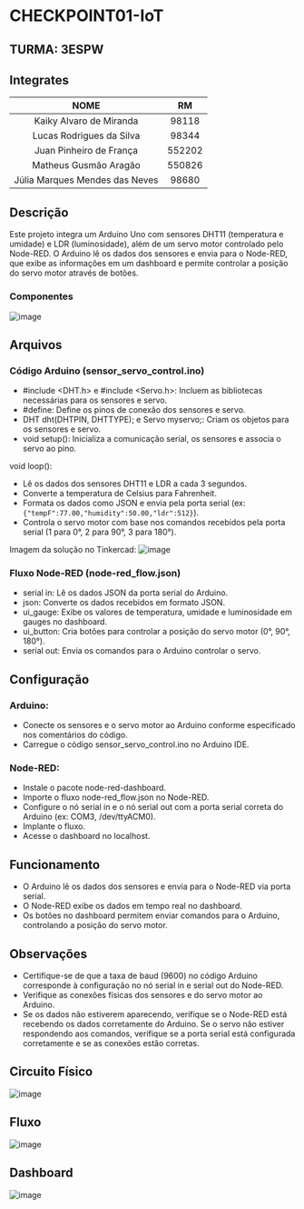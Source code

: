 # CHECKPOINT01-IoT

## TURMA: 3ESPW

## Integrates

NOME | RM
:-----:|:---:
Kaiky Alvaro de Miranda|98118
Lucas Rodrigues da Silva|98344
Juan Pinheiro de França|552202
Matheus Gusmão Aragão|550826 
Júlia Marques Mendes das Neves|98680

## Descrição

Este projeto integra um Arduino Uno com sensores DHT11 (temperatura e umidade) e LDR (luminosidade), além de um servo motor controlado pelo Node-RED. O Arduino lê os dados dos sensores e envia para o Node-RED, que exibe as informações em um dashboard e permite controlar a posição do servo motor através de botões.

### Componentes

![image](https://github.com/user-attachments/assets/38b7b679-53a3-4dc5-b9f6-9ef4db2ac74f)


## Arquivos

### Código Arduino (sensor_servo_control.ino)

- #include <DHT.h> e #include <Servo.h>: Incluem as bibliotecas necessárias para os sensores e servo.
- #define: Define os pinos de conexão dos sensores e servo.
- DHT dht(DHTPIN, DHTTYPE); e Servo myservo;: Criam os objetos para os sensores e servo.
- void setup(): Inicializa a comunicação serial, os sensores e associa o servo ao pino.

void loop():

- Lê os dados dos sensores DHT11 e LDR a cada 3 segundos.
- Converte a temperatura de Celsius para Fahrenheit.
- Formata os dados como JSON e envia pela porta serial (ex: `{"tempF":77.00,"humidity":50.00,"ldr":512}`).
- Controla o servo motor com base nos comandos recebidos pela porta serial (1 para 0°, 2 para 90°, 3 para 180°).

Imagem da solução no Tinkercad:
![image](https://github.com/user-attachments/assets/7f851abf-e9b5-4b81-a3af-d1c943e3845f)


### Fluxo Node-RED (node-red_flow.json)

- serial in: Lê os dados JSON da porta serial do Arduino.
- json: Converte os dados recebidos em formato JSON.
- ui_gauge: Exibe os valores de temperatura, umidade e luminosidade em gauges no dashboard.
- ui_button: Cria botões para controlar a posição do servo motor (0°, 90°, 180°).
- serial out: Envia os comandos para o Arduino controlar o servo.

## Configuração

### Arduino:
- Conecte os sensores e o servo motor ao Arduino conforme especificado nos comentários do código.
- Carregue o código sensor_servo_control.ino no Arduino IDE.

### Node-RED:

- Instale o pacote node-red-dashboard.
- Importe o fluxo node-red_flow.json no Node-RED.
- Configure o nó serial in e o nó serial out com a porta serial correta do Arduino (ex: COM3, /dev/ttyACM0).
- Implante o fluxo.
- Acesse o dashboard no localhost.

## Funcionamento

- O Arduino lê os dados dos sensores e envia para o Node-RED via porta serial.
- O Node-RED exibe os dados em tempo real no dashboard.
- Os botões no dashboard permitem enviar comandos para o Arduino, controlando a posição do servo motor.

## Observações
- Certifique-se de que a taxa de baud (9600) no código Arduino corresponde à configuração no nó serial in e serial out do Node-RED.
- Verifique as conexões físicas dos sensores e do servo motor ao Arduino.
- Se os dados não estiverem aparecendo, verifique se o Node-RED está recebendo os dados corretamente do Arduino.
Se o servo não estiver respondendo aos comandos, verifique se a porta serial está configurada corretamente e se as conexões estão corretas.

## Circuito Físico

![image](https://github.com/user-attachments/assets/985e6709-f12c-4234-ba1d-ee4cbb6b438f)

## Fluxo

![image](https://github.com/user-attachments/assets/266cf703-6d52-469e-93af-5a82f9455d22)

## Dashboard

![image](https://github.com/user-attachments/assets/70bc21ca-555a-4c86-b986-cd003101534b)


